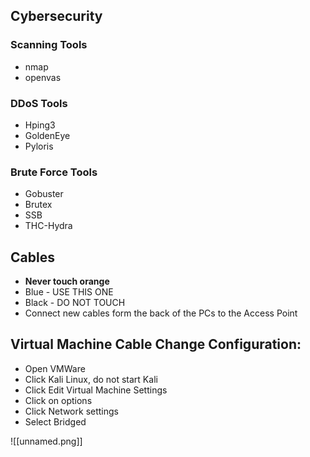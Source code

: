 ## Cybersecurity

### Scanning Tools
- nmap
- openvas

### DDoS Tools
- Hping3
- GoldenEye
- Pyloris

### Brute Force Tools
- Gobuster
- Brutex
- SSB
- THC-Hydra

## Cables
- **Never touch orange**
- Blue - USE THIS ONE
- Black - DO NOT TOUCH
- Connect new cables form the back of the PCs to the Access Point

## Virtual Machine Cable Change Configuration:
- Open VMWare
- Click Kali Linux, do not start Kali
- Click Edit Virtual Machine Settings
- Click on options
- Click Network settings
- Select Bridged

![[unnamed.png]]